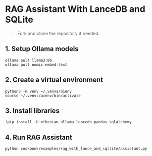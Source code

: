 # RAG Assistant With LanceDB and SQLite

> Fork and clone the repository if needed.

## 1. Setup Ollama models

```shell
ollama pull llama3:8b
ollama pull nomic-embed-text
```

## 2. Create a virtual environment

```shell
python3 -m venv ~/.venvs/aienv
source ~/.venvs/aienv/bin/activate
```

## 3. Install libraries

```shell
!pip install -U ethosian ollama lancedb pandas sqlalchemy
```

## 4. Run RAG Assistant

```shell
python cookbook/examples/rag_with_lance_and_sqllite/assistant.py
```
